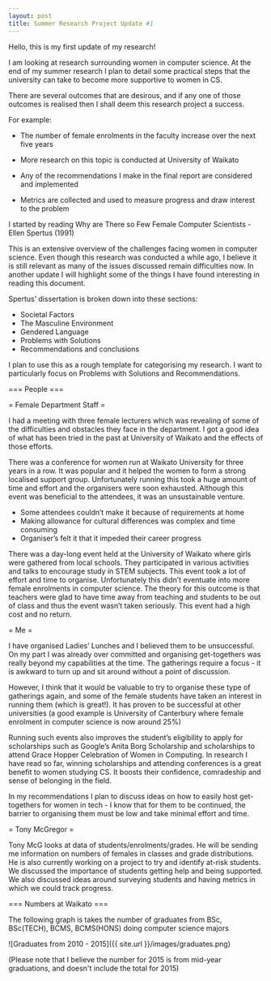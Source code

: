 ```yaml
---
layout: post
title: Summer Research Project Update #1
---
```


Hello, this is my first update of my research! 

I am looking at research surrounding women in computer science. At the end of my summer research I plan to detail some practical steps that the university can take to become more supportive to women in CS. 

There are several outcomes that are desirous, and if any one of those outcomes is realised then I shall deem this research project a success. 

For example: 

* The number of female enrolments in the faculty increase over the next five years 

* More research on this topic is conducted at University of Waikato 

* Any of the recommendations I make in the final report are considered and implemented 

* Metrics are collected and used to measure progress and draw interest to the problem 



I started by reading Why are There so Few Female Computer Scientists - Ellen Spertus (1991) 

This is an extensive overview of the challenges facing women in computer science. Even though this research was conducted a while ago, I believe it is still relevant as many of the issues discussed remain difficulties now. In another update I will highlight some of the things I have found interesting in reading this document. 

Spertus’ dissertation is broken down into these sections: 
* Societal Factors 
* The Masculine Environment 
* Gendered Language 
* Problems with Solutions 
* Recommendations and conclusions 

I plan to use this as a rough template for categorising my research. I want to particularly focus on Problems with Solutions and Recommendations. 


=== People === 


= Female Department Staff = 

I had a meeting with three female lecturers which was revealing of some of the difficulties and obstacles they face in the department. I got a good idea of what has been tried in the past at University of Waikato and the effects of those efforts. 

There was a conference for women run at Waikato University for three years in a row. It was popular and it helped the women to form a strong localised support group. Unfortunately running this took a huge amount of time and effort and the organisers were soon exhausted. Although this event was beneficial to the attendees, it was an unsustainable venture. 
- Some attendees couldn’t make it because of requirements at home 
- Making allowance for cultural differences was complex and time consuming 
- Organiser’s felt it that it impeded their career progress

There was a day-long event held at the University of Waikato where girls were gathered from local schools. They participated in various activities and talks to encourage study in STEM subjects. This event took a lot of effort and time to organise. Unfortunately this didn’t eventuate into more female enrolments in computer science. The theory for this outcome is that teachers were glad to have time away from teaching and students to be out of class and thus the event wasn’t taken seriously. This event had a high cost and no return. 


= Me = 

I have organised Ladies’ Lunches and I believed them to be unsuccessful. On my part I was already over committed and organising get-togethers was really beyond my capabilities at the time. The gatherings require a focus - it is awkward to turn up and sit around without a point of discussion. 

However, I think that it would be valuable to try to organise these type of gatherings again, and some of the female students have taken an interest in running them (which is great!). It has proven to be successful at other universities (a good example is University of Canterbury where female enrolment in computer science is now around 25%) 

Running such events also improves the student’s eligibility to apply for scholarships such as Google’s Anita Borg Scholarship and scholarships to attend Grace Hopper Celebration of Women in Computing. In research I have read so far, winning scholarships and attending conferences is a great benefit to women studying CS. It boosts their confidence, comradeship and sense of belonging in the field. 

In my recommendations I plan to discuss ideas on how to easily host get-togethers for women in tech - I know that for them to be continued, the barrier to organising them must be low and take minimal effort and time. 


= Tony McGregor = 

Tony McG looks at data of students/enrolments/grades. He will be sending me information on numbers of females in classes and grade distributions. He is also currently working on a project to try and identify at-risk students. We discussed the importance of students getting help and being supported. We also discussed ideas around surveying students and having metrics in which we could track progress. 


=== Numbers at Waikato === 

The following graph is takes the number of graduates from BSc, BSc(TECH), BCMS, BCMS(HONS) doing computer science majors

![Graduates from 2010 - 2015]({{ site.url }}/images/graduates.png)

(Please note that I believe the number for 2015 is from mid-year graduations, and doesn't include the total for 2015)
